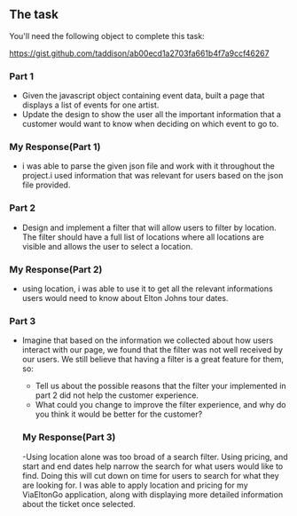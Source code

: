## The task

You'll need the following object to complete this task:

https://gist.github.com/taddison/ab00ecd1a2703fa661b4f7a9ccf46267

### Part 1

- Given the javascript object containing event data, built a page that displays a list of events for one artist.
- Update the design to show the user all the important information that a customer would want to know when deciding on which event to go to.

### My Response(Part 1)

- i was able to parse the given json file and work with it throughout the project.i used information that was relevant for users based on the json file provided.

### Part 2

- Design and implement a filter that will allow users to filter by location. The filter should have a full list of locations where all locations are visible and allows the user to select a location.

### My Response(Part 2)

- using location, i was able to use it to get all the relevant informations users would need to know about Elton Johns tour dates.

### Part 3

- Imagine that based on the information we collected about how users interact with our page, we found that the filter was not well received by our users. We still believe that having a filter is a great feature for them, so:

  - Tell us about the possible reasons that the filter your implemented in part 2 did not help the customer experience.
  - What could you change to improve the filter experience, and why do you think it would be better for the customer?

  ### My Response(Part 3)

  -Using location alone was too broad of a search filter. Using pricing, and start and end dates help narrow the search for what users would like to find. Doing this will cut down on time for users to search for what they are looking for. I was able to apply location and pricing for my ViaEltonGo application, along with displaying more detailed information about the ticket once selected.

